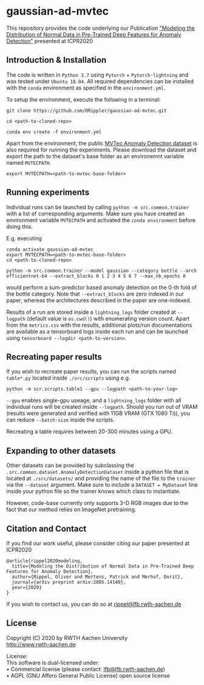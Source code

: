 # gaussian-ad-mvtec

This repository provides the code underlying our Publication ["Modeling the Distribution of Normal Data in Pre-Trained Deep Features for Anomaly Detection"](https://arxiv.org/abs/2005.14140) presented at ICPR2020

## Introduction & Installation

The code is written in `Python 3.7` using `Pytorch` + `Pytorch-lightning` and was tested under `Ubuntu 18.04`.
All required dependencies can be installed with the `conda` environment as specified in the `environment.yml`.

To setup the environment, execute the following in a terminal:

```
git clone https://github.com/ORippler/gaussian-ad-mvtec.git

cd <path-to-cloned-repo>

conda env create -f environment.yml
```

Apart from the environment, the public [MVTec Anomaly Detection dataset](https://www.mvtec.com/de/unternehmen/forschung/datasets/mvtec-ad/) is also required for running the experiments.
Please download the dataset and export the path to the dataset's base folder as an environemnt variable named `MVTECPATH`.

```
export MVTECPATH=<path-to-mvtec-base-folder>
```

## Running experiments

Individual runs can be launched by calling `python -m src.common.trainer` with a list of corresponding arguments.
Make sure you have created an environment variable `MVTECPATH` and activated the `conda environment` before doing this.

E.g. executing

```
conda activate gaussian-ad-mvtec
export MVTECPATH=<path-to-mvtec-base-folder>
cd <path-to-cloned-repo>

python -m src.common.trainer --model gaussian --category bottle --arch efficientnet-b4 --extract_blocks 0 1 2 3 4 5 6 7 --max_nb_epochs 0
```
would perform a sum-predictor based anomaly detection on the 0-th fold of the bottle category.
Note that `--extract_blocks` are zero indexed in our paper, whereas the architectures described in the paper are one-indexed.

Results of a run are stored inside a `lightning_logs` folder created at `--logpath` (default value is `os.cwd()`) with enumerating version count.
Apart from the `metrics.csv` with the results, additional plots/run documentations are available as a tensorboard logs inside each run and can be launched using `tensorboard --logdir <path-to-version>`.

## Recreating paper results

If you wish to recreate paper results, you can run the scripts named `table*.py` located inside `./src/scripts` using e.g.

```
python -m scr.scripts.table1 --gpu --logpath <path-to-your-log>
```

`--gpu` enables single-gpu useage, and a `lightning_logs` folder with all individual runs will be created inside `--logpath`.
Should you run out of VRAM (results were generated and verified with 11GB VRAM (GTX 1080 Ti)), you can reduce `--batch-size` inside the scripts.

Recreating a table requires between 20-300 minutes using a GPU.

## Expanding to other datasets

Other datasets can be provided by subclassing the `.src.common.dataset.AnomalyDetectionDataset` inside a python file that is located at `./src/datasets/` and providing the name of the file to the `trainer` via the `--dataset` argument.
Make sure to include a `DATASET = MyDataset` line inside your python file so the trainer knows which class to instantiate.

However, code-base currently only supports 3-D RGB images due to the fact that our method relies on ImageNet pretraining.

## Citation and Contact

If you find our work useful, please consider citing our paper presented at ICPR2020

```
@article{rippel2020modeling,
  title={Modeling the Distribution of Normal Data in Pre-Trained Deep Features for Anomaly Detection},
  author={Rippel, Oliver and Mertens, Patrick and Merhof, Dorit},
  journal={arXiv preprint arXiv:2005.14140},
  year={2020}
}
```

If you wish to contact us, you can do so at rippel@lfb.rwth-aachen.de


## License

Copyright (C) 2020 by RWTH Aachen University                      
http://www.rwth-aachen.de                                             
                                                                         
License:                                                                                                                                       
This software is dual-licensed under:                                 
• Commercial license (please contact: lfb@lfb.rwth-aachen.de)         
• AGPL (GNU Affero General Public License) open source license 